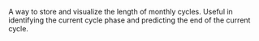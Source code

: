 A way to store and visualize the length of monthly cycles. Useful in identifying the current cycle phase and predicting the end of the current cycle.